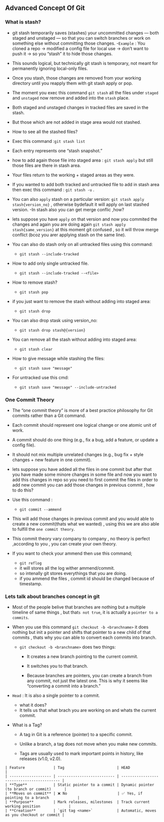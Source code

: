 ## Advanced Concept Of Git

### What is stash?

- git stash temporarily saves (stashes) your uncommitted changes — both staged and unstaged — so that you can switch branches or work on something else without committing those changes. -`Example` : You cloned a repo → modified a config file for local use → don’t want to push it → so you “stash” it to hide those changes.
- This sounds logical, but technically git stash is temporary, not meant for permanently ignoring local-only files.
- Once you stash, those changes are removed from your working directory until you reapply them with git stash apply or pop.

- The moment you exec this command `git stash` all the files under `staged` and `unstaged` now remove and added into the `stash` place.
- Both staged and unstaged changes in tracked files are saved in the stash.
- But those which are not added in stage area would not stashed.
- How to see all the stashed files?
- Exec this command :`git stash list`
- Each entry represents one “stash snapshot.”
- how to add again those file into staged area : `git stash apply` but still those files are there in stash area.
- Your files return to the working + staged areas as they were.
- If you wanted to add both tracked and untracked file to add in stash area then exec this command : `git stash -u` .
- You can also `apply` stash on a particular version: `git stash apply stash{version_no}` , otherwise bydefault it will apply on last stashed version.
  -In stash also you can get merge conflic ,how?
- lets suppose you have `apply` on that version and now you commited the changes and again you are doing again `git stash apply stash{same_version}` at this moment git confused , so it will throw merge conflict (bcoz you arer applying stash on the same line).
- You can also do stash only on all untracked files using this command:
  - `git stash --include-tracked`
- How to add only single untracked file.
  - `git stash --include-tracked --<file>`
- How to remove stash?
  - `git stash pop`
- if you just want to remove the stash without adding into staged area:
  - `git stash drop`
- You can also drop stask using version_no:
  - `git stash drop stash@{version}`
- You can remove all the stash without adding into staged area:
  - `git stash clear`
- How to give message while stashing the files:
  - `git stash save "message"`
- For untracked use this cmd:
  - `git stash save "message" --include-untracked`

### One Commit Theory

- The “one commit theory” is more of a best practice philosophy for Git commits rather than a Git command.
- Each commit should represent one logical change or one atomic unit of work.
- A commit should do one thing (e.g., fix a bug, add a feature, or update a config file).

- It should not mix multiple unrelated changes (e.g., bug fix + style changes + new feature in one commit).
- lets suppose you have added all the files in one commit but after that you have made some minore changes in some file and now you want to add this changes in repo so you need to first commit the files in order to add new commit you can add those changes in previous commit , how to do this?
- Use this command :
  - `git commit --ammend`
- This will add those changes in previous commit and you would able to create a new commit(thats what we wanted) , using this we are also able to fulfill the `one commit theory`.
- This commit theory vary company to company , no theory is perfect ,according to you , you can create your own theory.
- If you want to check your ammend then use this command;
  - `git reflog`
  - it will stores all the log wither ammend/commit.
  - so intenally git stores everythings that you are doing.
  - if you ammend the files , commit id should be changed because of timestamp.

### Lets talk about branches concept in git

- Most of the people belive that branches are nothing but a multiple timeline of same things , but that`s not true`, it is actually a `pointer to a commits`.
- When you use this command `git checkout -b <branchname>` it does nothing but init a pointer and shifts that pointer to a new child of that commits , thats why you can able to convert each commits into branch.

  - `git checkout -b <branchname>` does two things:

    - It creates a new branch pointing to the current commit.

    - It switches you to that branch.
    - Because branches are pointers, you can create a branch from any commit, not just the latest one. This is why it seems like “converting a commit into a branch.”

- `Head` : It is also a single pointer to a commit.
  - what it does?
  - It tells us that what brach you are working on and whats the current commit.
- What is a Tag?

  - A tag in Git is a reference (pointer) to a specific commit.

  - Unlike a branch, a tag does not move when you make new commits.

  - Tags are usually used to mark important points in history, like releases (v1.0, v2.0).

```
| Feature             | Tag                        | HEAD                                       |
| ------------------- | -------------------------- | ------------------------------------------ |
| **Type**            | Static pointer to a commit | Dynamic pointer (to branch or commit)      |
| **Moves on commit** | ❌ No                       | ✅ Yes, if pointing to a branch             |
| **Purpose**         | Mark releases, milestones  | Track current working position             |
| **Creation**        | `git tag <name>`           | Automatic, moves as you checkout or commit |
```
